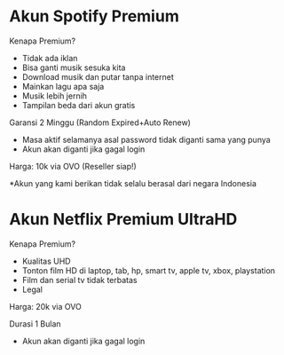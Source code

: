 # Akun Spotify Premium

Kenapa Premium?
- Tidak ada iklan
- Bisa ganti musik sesuka kita
- Download musik dan putar tanpa internet
- Mainkan lagu apa saja
- Musik lebih jernih
- Tampilan beda dari akun gratis

Garansi 2 Minggu (Random Expired+Auto Renew)
- Masa aktif selamanya asal password tidak diganti sama yang punya
- Akun akan diganti jika gagal login

Harga: 10k via OVO (Reseller siap!)

*Akun yang kami berikan tidak selalu berasal dari negara Indonesia

# Akun Netflix Premium UltraHD 

Kenapa Premium?
- Kualitas UHD
- Tonton film HD di laptop, tab, hp, smart tv, apple tv, xbox, playstation
- Film dan serial tv tidak terbatas
- Legal

Harga: 20k via OVO

Durasi 1 Bulan
- Akun akan diganti jika gagal login
